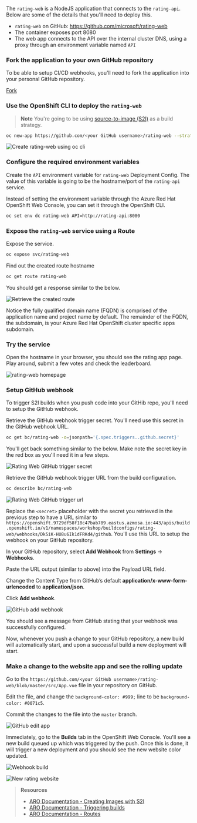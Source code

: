 
The `rating-web` is a NodeJS application that connects to the `rating-api`. Below are some of the details that you'll need to deploy this.

- `rating-web` on GitHub: <https://github.com/microsoft/rating-web>
- The container exposes port 8080
- The web app connects to the API over the internal cluster DNS, using a proxy through an environment variable named `API`

### Fork the application to your own GitHub repository

To be able to setup CI/CD webhooks, you'll need to fork the application into your personal GitHub repository.

<a class="github-button" href="https://github.com/microsoft/rating-web/fork" data-icon="octicon-repo-forked" data-size="large" aria-label="Fork microsoft/rating-web on GitHub">Fork</a>

### Use the OpenShift CLI to deploy the `rating-web`

> **Note** You're going to be using [source-to-image (S2I)](#source-to-image-s2i) as a build strategy.

```sh
oc new-app https://github.com/<your GitHub username>/rating-web --strategy=source
```

![Create rating-web using oc cli](../media/oc-newapp-ratingweb.png)

### Configure the required environment variables

Create the `API` environment variable for `rating-web` Deployment Config. The value of this variable is going to be the hostname/port of the `rating-api` service.

Instead of setting the environment variable through the Azure Red Hat OpenShift Web Console, you can set it through the OpenShift CLI.

```sh
oc set env dc rating-web API=http://rating-api:8080

```

### Expose the `rating-web` service using a Route

Expose the service.

```sh
oc expose svc/rating-web
```

Find out the created route hostname

```sh
oc get route rating-web
```

You should get a response similar to the below.

![Retrieve the created route](../media/oc-get-route.png)

Notice the fully qualified domain name (FQDN) is comprised of the application name and project name by default. The remainder of the FQDN, the subdomain, is your Azure Red Hat OpenShift cluster specific apps subdomain.

### Try the service

Open the hostname in your browser, you should see the rating app page. Play around, submit a few votes and check the leaderboard.

![rating-web homepage](../media/rating-web-homepage.png)

### Setup GitHub webhook

To trigger S2I builds when you push code into your GitHib repo, you'll need to setup the GitHub webhook.

Retrieve the GitHub webhook trigger secret. You'll need use this secret in the GitHub webhook URL.

```sh
oc get bc/rating-web -o=jsonpath='{.spec.triggers..github.secret}'
```

You'll get back something similar to the below. Make note the secret key in the red box as you'll need it in a few steps.

![Rating Web GitHub trigger secret](../media/rating-web-github-secret.png)

Retrieve the GitHub webhook trigger URL from the build configuration.

```sh
oc describe bc/rating-web
```

![Rating Web GitHub trigger url](../media/rating-web-github-webhook-url.png)

Replace the `<secret>` placeholder with the secret you retrieved in the previous step to have a URL similar to `https://openshift.9729df58f18c47bab789.eastus.azmosa.io:443/apis/build.openshift.io/v1/namespaces/workshop/buildconfigs/rating-web/webhooks/Dk5iK-HU8u6Ik1dFRKd4/github`. You'll use this URL to setup the webhook on your GitHub repository.

In your GitHub repository, select **Add Webhook** from **Settings** → **Webhooks**.

Paste the URL output (similar to above) into the Payload URL field.

Change the Content Type from GitHub’s default **application/x-www-form-urlencoded** to **application/json**.

Click **Add webhook**.

![GitHub add webhook](../media/rating-web-github-addwebhook.png)

You should see a message from GitHub stating that your webhook was successfully configured.

Now, whenever you push a change to your GitHub repository, a new build will automatically start, and upon a successful build a new deployment will start.

### Make a change to the website app and see the rolling update

Go to the `https://github.com/<your GitHub username>/rating-web/blob/master/src/App.vue` file in your repository on GitHub.

Edit the file, and change the `background-color: #999;` line to be `background-color: #0071c5`.

Commit the changes to the file into the `master` branch.

![GitHub edit app](../media/rating-web-editcolor.png)

Immediately, go to the **Builds** tab in the OpenShift Web Console. You'll see a new build queued up which was triggered by the push. Once this is done, it will trigger a new deployment and you should see the new website color updated.

![Webhook build](../media/rating-web-cicd-build.png)

![New rating website](../media/rating-web-newcolor.png)

> **Resources**
> * [ARO Documentation - Creating Images with S2I](https://docs.openshift.com/aro/creating_images/s2i.html)
> * [ARO Documentation - Triggering builds](https://docs.openshift.com/aro/dev_guide/builds/triggering_builds.html)
> * [ARO Documentation - Routes](https://docs.openshift.com/aro/dev_guide/routes.html)
